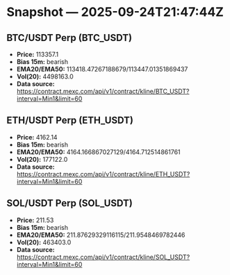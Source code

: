 # Snapshot — 2025-09-24T21:47:44Z

## BTC/USDT Perp (BTC_USDT)
- **Price:** 113357.1
- **Bias 15m:** bearish
- **EMA20/EMA50:** 113418.47267188679/113447.01351869437
- **Vol(20):** 4498163.0
- **Data source:** https://contract.mexc.com/api/v1/contract/kline/BTC_USDT?interval=Min1&limit=60

## ETH/USDT Perp (ETH_USDT)
- **Price:** 4162.14
- **Bias 15m:** bearish
- **EMA20/EMA50:** 4164.166867027129/4164.712514861761
- **Vol(20):** 177122.0
- **Data source:** https://contract.mexc.com/api/v1/contract/kline/ETH_USDT?interval=Min1&limit=60

## SOL/USDT Perp (SOL_USDT)
- **Price:** 211.53
- **Bias 15m:** bearish
- **EMA20/EMA50:** 211.87629329116115/211.9548469782446
- **Vol(20):** 463403.0
- **Data source:** https://contract.mexc.com/api/v1/contract/kline/SOL_USDT?interval=Min1&limit=60
